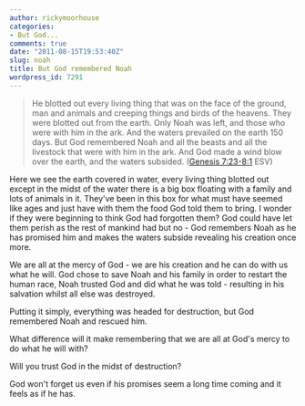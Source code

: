 ```yaml
---
author: rickymoorhouse
categories:
- But God...
comments: true
date: "2011-08-15T19:53:40Z"
slug: noah
title: But God remembered Noah
wordpress_id: 7291
---
```


> He blotted out every living thing that was on the face of the ground, man and animals and creeping things and birds of the heavens. They were blotted out from the earth. Only Noah was left, and those who were with him in the ark. And the waters prevailed on the earth 150 days.
> But God remembered Noah and all the beasts and all the livestock that were with him in the ark. And God made a wind blow over the earth, and the waters subsided.
> ([Genesis 7:23-8:1](http://www.esvonline.org/Genesis+7.23-8:1) ESV)

Here we see the earth covered in water, every living thing blotted out except in the midst of the water there is a big box floating with a family and lots of animals in it. They've been in this box for what must have seemed like ages and just have with them the food God told them to bring. I wonder if they were beginning to think God had forgotten them? God could have let them perish as the rest of mankind had but no - God remembers Noah as he has promised him and makes the waters subside revealing his creation once more.

We are all at the mercy of God - we are his creation and he can do with us what he will. God chose to save Noah and his family in order to restart the human race, Noah trusted God and did what he was told - resulting in his salvation whilst all else was destroyed.

Putting it simply, everything was headed for destruction, but God remembered Noah and rescued him.

What difference will it make remembering that we are all at God's mercy to do what he will with?

Will you trust God in the midst of destruction?

God won't forget us even if his promises seem a long time coming and it feels as if he has.
